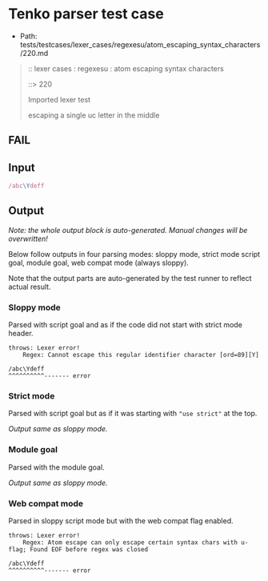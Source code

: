 # Tenko parser test case

- Path: tests/testcases/lexer_cases/regexesu/atom_escaping_syntax_characters/220.md

> :: lexer cases : regexesu : atom escaping syntax characters
>
> ::> 220
>
> Imported lexer test
>
> escaping a single uc letter in the middle

## FAIL

## Input

`````js
/abc\Ydeff
`````

## Output

_Note: the whole output block is auto-generated. Manual changes will be overwritten!_

Below follow outputs in four parsing modes: sloppy mode, strict mode script goal, module goal, web compat mode (always sloppy).

Note that the output parts are auto-generated by the test runner to reflect actual result.

### Sloppy mode

Parsed with script goal and as if the code did not start with strict mode header.

`````
throws: Lexer error!
    Regex: Cannot escape this regular identifier character [ord=89][Y]

/abc\Ydeff
^^^^^^^^^^------- error
`````

### Strict mode

Parsed with script goal but as if it was starting with `"use strict"` at the top.

_Output same as sloppy mode._

### Module goal

Parsed with the module goal.

_Output same as sloppy mode._

### Web compat mode

Parsed in sloppy script mode but with the web compat flag enabled.

`````
throws: Lexer error!
    Regex: Atom escape can only escape certain syntax chars with u-flag; Found EOF before regex was closed

/abc\Ydeff
^^^^^^^^^^------- error
`````

